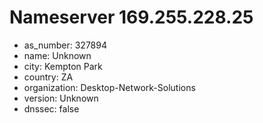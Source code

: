 # Nameserver 169.255.228.25

* as_number: 327894
* name: Unknown
* city: Kempton Park
* country: ZA
* organization: Desktop-Network-Solutions
* version: Unknown
* dnssec: false
